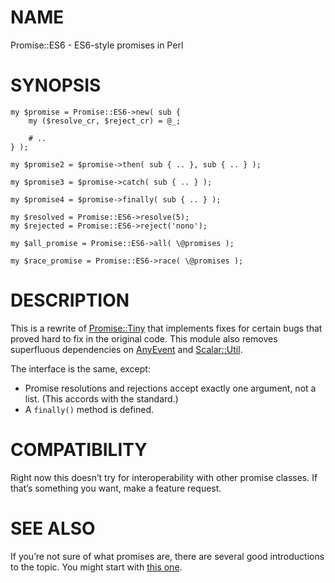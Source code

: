 # NAME

Promise::ES6 - ES6-style promises in Perl

# SYNOPSIS

    my $promise = Promise::ES6->new( sub {
        my ($resolve_cr, $reject_cr) = @_;

        # ..
    } );

    my $promise2 = $promise->then( sub { .. }, sub { .. } );

    my $promise3 = $promise->catch( sub { .. } );

    my $promise4 = $promise->finally( sub { .. } );

    my $resolved = Promise::ES6->resolve(5);
    my $rejected = Promise::ES6->reject('nono');

    my $all_promise = Promise::ES6->all( \@promises );

    my $race_promise = Promise::ES6->race( \@promises );

# DESCRIPTION

This is a rewrite of [Promise::Tiny](https://metacpan.org/pod/Promise::Tiny) that implements fixes for
certain bugs that proved hard to fix in the original code. This module
also removes superfluous dependencies on [AnyEvent](https://metacpan.org/pod/AnyEvent) and [Scalar::Util](https://metacpan.org/pod/Scalar::Util).

The interface is the same, except:

- Promise resolutions and rejections accept exactly one argument,
not a list. (This accords with the standard.)
- A `finally()` method is defined.

# COMPATIBILITY

Right now this doesn’t try for interoperability with other promise
classes. If that’s something you want, make a feature request.

# SEE ALSO

If you’re not sure of what promises are, there are several good
introductions to the topic. You might start with
[this one](https://developer.mozilla.org/en-US/docs/Web/JavaScript/Guide/Using_promises).
